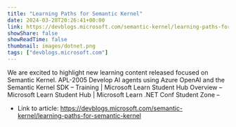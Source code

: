 ```yaml
---
title: "Learning Paths for Semantic Kernel"
date: 2024-03-28T20:26:41+00:00
link: https://devblogs.microsoft.com/semantic-kernel/learning-paths-for-semantic-kernel
showShare: false
showReadTime: false
thumbnail: images/dotnet.png
tags: ["devblogs.microsoft.com"]
---
```

We are excited to highlight new learning content released focused on Semantic Kernel. APL-2005 Develop AI agents using Azure OpenAI and the Semantic Kernel SDK – Training | Microsoft Learn Student Hub Overview – Microsoft Learn Student Hub | Microsoft Learn .NET Conf Student Zone –

- Link to article: https://devblogs.microsoft.com/semantic-kernel/learning-paths-for-semantic-kernel